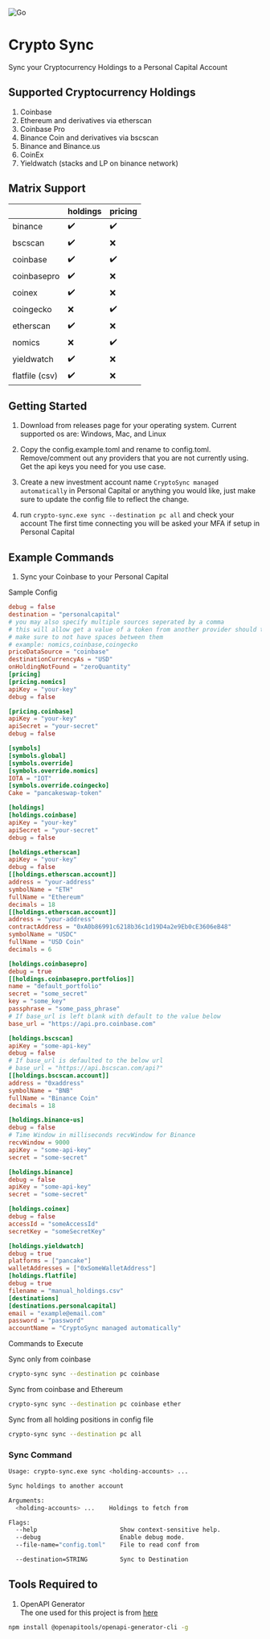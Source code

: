 ![Go](https://github.com/will7200/go-crypto-sync/workflows/Go/badge.svg)

# Crypto Sync

Sync your Cryptocurrency Holdings to a Personal Capital Account

## Supported Cryptocurrency Holdings

1. Coinbase
2. Ethereum and derivatives via etherscan
3. Coinbase Pro
4. Binance Coin and derivatives via bscscan
5. Binance and Binance.us
6. CoinEx
7. Yieldwatch (stacks and LP on binance network)

## Matrix Support

|                | holdings           | pricing            |
|:---------------|:-------------------|:-------------------|
| binance        | :heavy_check_mark: | :heavy_check_mark: |
| bscscan        | :heavy_check_mark: | :x:                |
| coinbase       | :heavy_check_mark: | :heavy_check_mark: |
| coinbasepro    | :heavy_check_mark: | :x:                |
| coinex         | :heavy_check_mark: | :x:                |
| coingecko      | :x:                | :heavy_check_mark: |
| etherscan      | :heavy_check_mark: | :x:                |
| nomics         | :x:                | :heavy_check_mark: |
| yieldwatch     | :heavy_check_mark: | :x:                |
| flatfile (csv) | :heavy_check_mark: | :x:                |

## Getting Started

1. Download from releases page for your operating system. Current supported os are: Windows, Mac, and Linux

2. Copy the config.example.toml and rename to config.toml. Remove/comment out any providers that you are not currently
   using. Get the api keys you need for you use case.

3. Create a new investment account name `CryptoSync managed automatically` in Personal Capital or anything you would
   like, just make sure to update the config file to reflect the change.

4. run `crypto-sync.exe sync --destination pc all` and check your account The first time connecting you will be asked
   your MFA if setup in Personal Capital

## Example Commands

1. Sync your Coinbase to your Personal Capital

Sample Config

```toml
debug = false
destination = "personalcapital"
# you may also specify multiple sources seperated by a comma
# this will allow get a value of a token from another provider should the other not provide any data
# make sure to not have spaces between them
# example: nomics,coinbase,coingecko
priceDataSource = "coinbase"
destinationCurrencyAs = "USD"
onHoldingNotFound = "zeroQuantity"
[pricing]
[pricing.nomics]
apiKey = "your-key"
debug = false

[pricing.coinbase]
apiKey = "your-key"
apiSecret = "your-secret"
debug = false

[symbols]
[symbols.global]
[symbols.override]
[symbols.override.nomics]
IOTA = "IOT"
[symbols.override.coingecko]
Cake = "pancakeswap-token"

[holdings]
[holdings.coinbase]
apiKey = "your-key"
apiSecret = "your-secret"
debug = false

[holdings.etherscan]
apiKey = "your-key"
debug = false
[[holdings.etherscan.account]]
address = "your-address"
symbolName = "ETH"
fullName = "Ethereum"
decimals = 18
[[holdings.etherscan.account]]
address = "your-address"
contractAddress = "0xA0b86991c6218b36c1d19D4a2e9Eb0cE3606eB48"
symbolName = "USDC"
fullName = "USD Coin"
decimals = 6

[holdings.coinbasepro]
debug = true
[[holdings.coinbasepro.portfolios]]
name = "default_portfolio"
secret = "some_secret"
key = "some_key"
passphrase = "some_pass_phrase"
# If base_url is left blank with default to the value below
base_url = "https://api.pro.coinbase.com"

[holdings.bscscan]
apiKey = "some-api-key"
debug = false
# If base_url is defaulted to the below url
# base_url = "https://api.bscscan.com/api?"
[[holdings.bscscan.account]]
address = "0xaddress"
symbolName = "BNB"
fullName = "Binance Coin"
decimals = 18

[holdings.binance-us]
debug = false
# Time Window in milliseconds recvWindow for Binance
recvWindow = 9000
apiKey = "some-api-key"
secret = "some-secret"

[holdings.binance]
debug = false
apiKey = "some-api-key"
secret = "some-secret"

[holdings.coinex]
debug = false
accessId = "someAccessId"
secretKey = "someSecretKey"

[holdings.yieldwatch]
debug = true
platforms = ["pancake"]
walletAddresses = ["0xSomeWalletAddress"]
[holdings.flatfile]
debug = true
filename = "manual_holdings.csv"
[destinations]
[destinations.personalcapital]
email = "example@email.com"
password = "password"
accountName = "CryptoSync managed automatically"
``` 

Commands to Execute

Sync only from coinbase

```bash
crypto-sync sync --destination pc coinbase 
```

Sync from coinbase and Ethereum

```bash
crypto-sync sync --destination pc coinbase ether
```

Sync from all holding positions in config file

```bash
crypto-sync sync --destination pc all
```

### Sync Command

```bash
Usage: crypto-sync.exe sync <holding-accounts> ...

Sync holdings to another account

Arguments:
  <holding-accounts> ...    Holdings to fetch from

Flags:
  --help                       Show context-sensitive help.
  --debug                      Enable debug mode.
  --file-name="config.toml"    File to read conf from

  --destination=STRING         Sync to Destination

```

## Tools Required to

1. OpenAPI Generator  
   The one used for this project is from [here](https://openapi-generator.tech/docs/installation)

```bash
npm install @openapitools/openapi-generator-cli -g
```